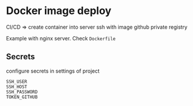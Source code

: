 # Docker image deploy

CI/CD => create container into server ssh with image github private registry 

Example with nginx server. Check `Dockerfile`

## Secrets
configure secrets in settings of project

```
SSH_USER
SSH_HOST
SSH_PASSWORD
TOKEN_GITHUB
```
